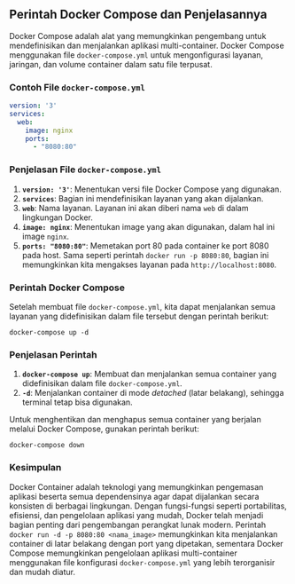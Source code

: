 ## Perintah Docker Compose dan Penjelasannya

Docker Compose adalah alat yang memungkinkan pengembang untuk mendefinisikan dan menjalankan aplikasi multi-container. Docker Compose menggunakan file `docker-compose.yml` untuk mengonfigurasi layanan, jaringan, dan volume container dalam satu file terpusat.

### Contoh File `docker-compose.yml`
```yaml
version: '3'
services:
  web:
    image: nginx
    ports:
      - "8080:80"
```

### Penjelasan File `docker-compose.yml`
1. **`version: '3'`**: Menentukan versi file Docker Compose yang digunakan.
2. **`services`**: Bagian ini mendefinisikan layanan yang akan dijalankan.
3. **`web`**: Nama layanan. Layanan ini akan diberi nama `web` di dalam lingkungan Docker.
4. **`image: nginx`**: Menentukan image yang akan digunakan, dalam hal ini image `nginx`.
5. **`ports: "8080:80"`**: Memetakan port 80 pada container ke port 8080 pada host. Sama seperti perintah `docker run -p 8080:80`, bagian ini memungkinkan kita mengakses layanan pada `http://localhost:8080`.

### Perintah Docker Compose
Setelah membuat file `docker-compose.yml`, kita dapat menjalankan semua layanan yang didefinisikan dalam file tersebut dengan perintah berikut:
```
docker-compose up -d
```

### Penjelasan Perintah
1. **`docker-compose up`**: Membuat dan menjalankan semua container yang didefinisikan dalam file `docker-compose.yml`.
2. **`-d`**: Menjalankan container di mode *detached* (latar belakang), sehingga terminal tetap bisa digunakan.

Untuk menghentikan dan menghapus semua container yang berjalan melalui Docker Compose, gunakan perintah berikut:
```
docker-compose down
```

### Kesimpulan
Docker Container adalah teknologi yang memungkinkan pengemasan aplikasi beserta semua dependensinya agar dapat dijalankan secara konsisten di berbagai lingkungan. Dengan fungsi-fungsi seperti portabilitas, efisiensi, dan pengelolaan aplikasi yang mudah, Docker telah menjadi bagian penting dari pengembangan perangkat lunak modern. Perintah `docker run -d -p 8080:80 <nama_image>` memungkinkan kita menjalankan container di latar belakang dengan port yang dipetakan, sementara Docker Compose memungkinkan pengelolaan aplikasi multi-container menggunakan file konfigurasi `docker-compose.yml` yang lebih terorganisir dan mudah diatur.
